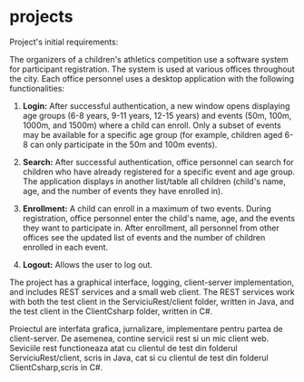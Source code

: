 # projects

Project's initial requirements:

The organizers of a children's athletics competition use a software system for participant registration. The system is used at various offices throughout the city. Each office personnel uses a desktop application with the following functionalities:

1. **Login:** After successful authentication, a new window opens displaying age groups (6-8 years, 9-11 years, 12-15 years) and events (50m, 100m, 1000m, and 1500m) where a child can enroll. Only a subset of events may be available for a specific age group (for example, children aged 6-8 can only participate in the 50m and 100m events).

2. **Search:** After successful authentication, office personnel can search for children who have already registered for a specific event and age group. The application displays in another list/table all children (child's name, age, and the number of events they have enrolled in).

3. **Enrollment:** A child can enroll in a maximum of two events. During registration, office personnel enter the child's name, age, and the events they want to participate in. After enrollment, all personnel from other offices see the updated list of events and the number of children enrolled in each event.

4. **Logout:** Allows the user to log out.

The project has a graphical interface, logging, client-server implementation, and includes REST services and a small web client. The REST services work with both the test client in the ServiciuRest/client folder, written in Java, and the test client in the ClientCsharp folder, written in C#.

Proiectul are interfata grafica, jurnalizare, implementare pentru partea de client-server. De asemenea, 
contine servicii rest si un mic client web. Seviciile rest functioneaza atat cu clientul de test din folderul 
ServiciuRest/client, scris in Java, cat si cu clientul de test din folderul ClientCsharp,scris in C#.
